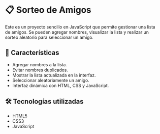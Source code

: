 # 📋 Sorteo de Amigos

Este es un proyecto sencillo en JavaScript que permite gestionar una lista de amigos. Se pueden agregar nombres, visualizar la lista y realizar un sorteo aleatorio para seleccionar un amigo.

## 🚀 Características

- Agregar nombres a la lista.
- Evitar nombres duplicados.
- Mostrar la lista actualizada en la interfaz.
- Seleccionar aleatoriamente un amigo.
- Interfaz dinámica con HTML, CSS y JavaScript.

## 🛠️ Tecnologías utilizadas

- HTML5
- CSS3
- JavaScript
